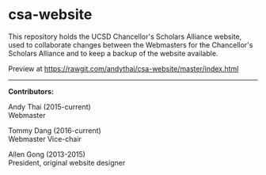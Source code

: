 # csa-website
This repository holds the UCSD Chancellor's Scholars Alliance website, used to collaborate changes between the Webmasters for the Chancellor's Scholars Alliance and to keep a backup of the website available. 


Preview at https://rawgit.com/andythai/csa-website/master/index.html

---
<strong>Contributors:</strong>

Andy Thai (2015-current)<br>
Webmaster


Tommy Dang (2016-current)<br>
Webmaster Vice-chair


Allen Gong (2013-2015)<br>
President, original website designer
